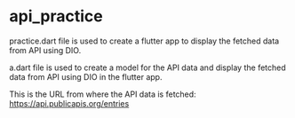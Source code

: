 # api_practice

practice.dart file is used to create a flutter app to display the fetched data from API using DIO.

a.dart file is used to create a  model for the API data and display the fetched data from API using DIO in the flutter app.

This is the URL from where the API data is fetched:
https://api.publicapis.org/entries
